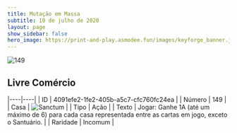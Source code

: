 ```yaml
---
title: Mutação em Massa
subtitle: 10 de julho de 2020
layout: page
show_sidebar: false
hero_image: https://print-and-play.asmodee.fun/images/keyforge_banner.jpg
---
```


![149](https://cdn.keyforgegame.com/media/card_front/pt/479_149_RGXPQ6WJ9Q52_pt.png)

## Livre Comércio

|----|----|
| ID | 4091efe2-1fe2-405b-a5c7-cfc760fc24ea |
| Número | 149 |
| Casa | ![Sanctum](https://archonarcana.com/images/thumb/c/c7/Sanctum.png/22px-Sanctum.png "Santuário") |
| Tipo | Ação |
| Texto | Jogar: Ganhe 1A (até um máximo  de 6) para cada casa representada entre as cartas em jogo, exceto o Santuário. |
| Raridade | Incomum |

